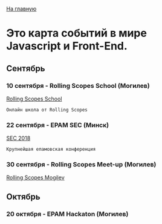 <a href="https://github.com/js-machine/dashboard/blob/master/README.md">На главную</a>

# Это карта событий в мире Javascript и Front-End.


## Сентябрь


### 10 сентября - Rolling Scopes School (Могилев)

<a href="https://school.rollingscopes.com/">Rolling Scopes School</a>

```
Онлайн школа от Rolling Scopes
```

### 22 сентября - EPAM SEC (Минск)

<a href="https://events.epam.com/events/sec-2018/">SEC 2018</a>

```
Крупнейшая епамовская конференция
```

### 30 сентября - Rolling Scopes Meet-up (Могилев)

<a href="https://mogilev.rollingscopes.com/">Rolling Scopes Mogilev</a>


## Октябрь

### 20 октября - EPAM Hackaton (Могилев)

